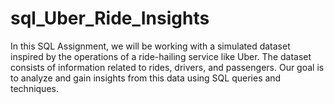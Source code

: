 # sql_Uber_Ride_Insights
In this SQL Assignment, we will be working with a simulated dataset inspired by the operations of a ride-hailing service like Uber. The dataset consists of information related to rides, drivers, and passengers. Our goal is to analyze and gain insights from this data using SQL queries and techniques.

